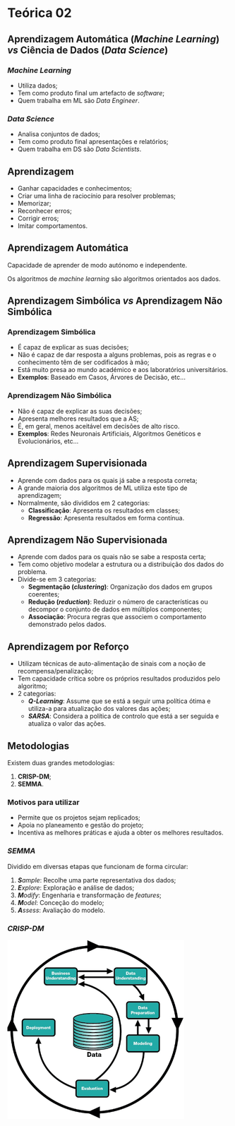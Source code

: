 # Teórica 02

## Aprendizagem Automática (*Machine Learning*) *vs* Ciência de Dados (*Data Science*)

### *Machine Learning*

- Utiliza dados;
- Tem como produto final um artefacto de *software*;
- Quem trabalha em ML são *Data Engineer*.

### *Data Science*

- Analisa conjuntos de dados;
- Tem como produto final apresentações e relatórios;
- Quem trabalha em DS são *Data Scientists*.

## Aprendizagem

- Ganhar capacidades e conhecimentos;
- Criar uma linha de raciocínio para resolver problemas;
- Memorizar;
- Reconhecer erros;
- Corrigir erros;
- Imitar comportamentos.

## Aprendizagem Automática

Capacidade de aprender de modo autónomo e independente.

Os algoritmos de *machine learning* são algoritmos orientados aos dados.

## Aprendizagem Simbólica *vs* Aprendizagem Não Simbólica

### Aprendizagem Simbólica

- É capaz de explicar as suas decisões;
- Não é capaz de dar resposta a alguns problemas, pois as regras e o conhecimento têm de ser codificados à mão;
- Está muito presa ao mundo académico e aos laboratórios universitários.
- **Exemplos**: Baseado em Casos, Árvores de Decisão, etc...

### Aprendizagem Não Simbólica

- Não é capaz de explicar as suas decisões;
- Apresenta melhores resultados que a AS;
- É, em geral, menos aceitável em decisões de alto risco.
- **Exemplos**: Redes Neuronais Artificiais, Algoritmos Genéticos e Evolucionários, etc...

## Aprendizagem Supervisionada

- Aprende com dados para os quais já sabe a resposta correta;
- A grande maioria dos algoritmos de ML utiliza este tipo de aprendizagem;
- Normalmente, são divididos em 2 categorias:
  - **Classificação**: Apresenta os resultados em classes;
  - **Regressão**: Apresenta resultados em forma contínua.


## Aprendizagem Não Supervisionada

- Aprende com dados para os quais não se sabe a resposta certa;
- Tem como objetivo modelar a estrutura ou a distribuição dos dados do problema.
- Divide-se em 3 categorias:
  - **Segmentação (*clustering*)**: Organização dos dados em grupos coerentes;
  - **Redução (*reduction*)**: Reduzir o número de características ou decompor o conjunto de dados em múltiplos componentes;
  - **Associação**: Procura regras que associem o comportamento demonstrado pelos dados.

## Aprendizagem por Reforço

- Utilizam técnicas de auto-alimentação de sinais com a noção de recompensa/penalização;
- Tem capacidade crítica sobre os próprios resultados produzidos pelo algoritmo;
- 2 categorias:
  - ***Q-Learning***: Assume que se está a seguir uma política ótima e utiliza-a para atualização dos valores das ações;
  - ***SARSA***: Considera a política de controlo que está a ser seguida e atualiza o valor das ações.

## Metodologias

Existem duas grandes metodologias:

1. **CRISP-DM**;
2. **SEMMA**.

### Motivos para utilizar

- Permite que os projetos sejam replicados;
- Apoia no planeamento e gestão do projeto;
- Incentiva as melhores práticas e ajuda a obter os melhores resultados.

### *SEMMA*

Dividido em diversas etapas que funcionam de forma circular:

1. ***S****ample*: Recolhe uma parte representativa dos dados;
2. ***E****xplore*: Exploração e análise de dados;
3. ***M****odify*: Engenharia e transformação de *features*;
4. ***M****odel*: Conceção do modelo;
5. ***A****ssess*: Avaliação do modelo.

### *CRISP-DM*

![image CRISP-DM](images/crispdm.png)